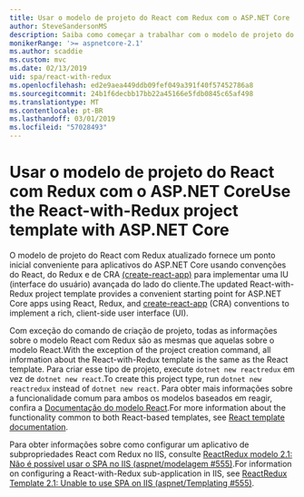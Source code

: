 ```yaml
---
title: Usar o modelo de projeto do React com Redux com o ASP.NET Core
author: SteveSandersonMS
description: Saiba como começar a trabalhar com o modelo de projeto do SPA (Aplicativo de Página Única) do ASP.NET Core para React com Redux e create-react-app.
monikerRange: '>= aspnetcore-2.1'
ms.author: scaddie
ms.custom: mvc
ms.date: 02/13/2019
uid: spa/react-with-redux
ms.openlocfilehash: ed2e9aea449ddb09fef049a391f40f57452786a8
ms.sourcegitcommit: 24b1f6decbb17bb22a45166e5fdb0845c65af498
ms.translationtype: MT
ms.contentlocale: pt-BR
ms.lasthandoff: 03/01/2019
ms.locfileid: "57028493"
---
```

# <a name="use-the-react-with-redux-project-template-with-aspnet-core"></a><span data-ttu-id="5052f-103">Usar o modelo de projeto do React com Redux com o ASP.NET Core</span><span class="sxs-lookup"><span data-stu-id="5052f-103">Use the React-with-Redux project template with ASP.NET Core</span></span>

<span data-ttu-id="5052f-104">O modelo de projeto do React com Redux atualizado fornece um ponto inicial conveniente para aplicativos do ASP.NET Core usando convenções do React, do Redux e de CRA [(create-react-app)](https://github.com/facebookincubator/create-react-app) para implementar uma IU (interface do usuário) avançada do lado do cliente.</span><span class="sxs-lookup"><span data-stu-id="5052f-104">The updated React-with-Redux project template provides a convenient starting point for ASP.NET Core apps using React, Redux, and [create-react-app](https://github.com/facebookincubator/create-react-app) (CRA) conventions to implement a rich, client-side user interface (UI).</span></span>

<span data-ttu-id="5052f-105">Com exceção do comando de criação de projeto, todas as informações sobre o modelo React com Redux são as mesmas que aquelas sobre o modelo React.</span><span class="sxs-lookup"><span data-stu-id="5052f-105">With the exception of the project creation command, all information about the React-with-Redux template is the same as the React template.</span></span> <span data-ttu-id="5052f-106">Para criar esse tipo de projeto, execute `dotnet new reactredux` em vez de `dotnet new react`.</span><span class="sxs-lookup"><span data-stu-id="5052f-106">To create this project type, run `dotnet new reactredux` instead of `dotnet new react`.</span></span> <span data-ttu-id="5052f-107">Para obter mais informações sobre a funcionalidade comum para ambos os modelos baseados em reagir, confira a [Documentação do modelo React](xref:spa/react).</span><span class="sxs-lookup"><span data-stu-id="5052f-107">For more information about the functionality common to both React-based templates, see [React template documentation](xref:spa/react).</span></span>

<span data-ttu-id="5052f-108">Para obter informações sobre como configurar um aplicativo de subpropriedades React com Redux no IIS, consulte [ReactRedux modelo 2.1: Não é possível usar o SPA no IIS (aspnet/modelagem &num;555)](https://github.com/aspnet/Templating/issues/555).</span><span class="sxs-lookup"><span data-stu-id="5052f-108">For information on configuring a React-with-Redux sub-application in IIS, see [ReactRedux Template 2.1: Unable to use SPA on IIS (aspnet/Templating &num;555)](https://github.com/aspnet/Templating/issues/555).</span></span>

